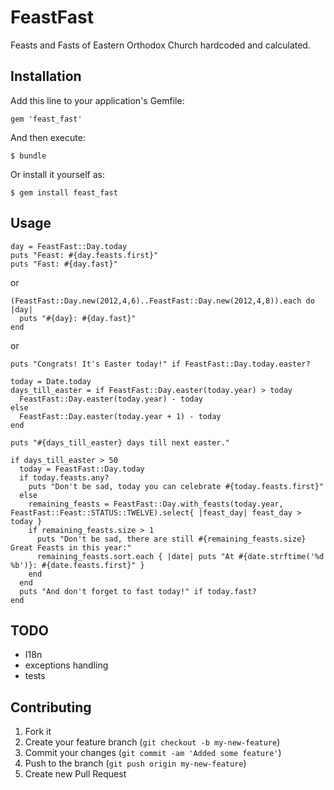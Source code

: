 # FeastFast

Feasts and Fasts of Eastern Orthodox Church hardcoded and calculated.

## Installation

Add this line to your application's Gemfile:

    gem 'feast_fast'

And then execute:

    $ bundle

Or install it yourself as:

    $ gem install feast_fast

## Usage

    day = FeastFast::Day.today
    puts "Feast: #{day.feasts.first}"
    puts "Fast: #{day.fast}"

or 

    (FeastFast::Day.new(2012,4,6)..FeastFast::Day.new(2012,4,8)).each do |day|
      puts "#{day}: #{day.fast}"
    end

or
    
    puts "Congrats! It's Easter today!" if FeastFast::Day.today.easter?

    today = Date.today
    days_till_easter = if FeastFast::Day.easter(today.year) > today
      FeastFast::Day.easter(today.year) - today
    else
      FeastFast::Day.easter(today.year + 1) - today
    end

    puts "#{days_till_easter} days till next easter."
    
    if days_till_easter > 50
      today = FeastFast::Day.today
      if today.feasts.any?
        puts "Don't be sad, today you can celebrate #{today.feasts.first}"
      else
        remaining_feasts = FeastFast::Day.with_feasts(today.year, FeastFast::Feast::STATUS::TWELVE).select{ |feast_day| feast_day > today }
        if remaining_feasts.size > 1
          puts "Don't be sad, there are still #{remaining_feasts.size} Great Feasts in this year:"
          remaining_feasts.sort.each { |date| puts "At #{date.strftime('%d %b')}: #{date.feasts.first}" }
        end
      end
      puts "And don't forget to fast today!" if today.fast?
    end


## TODO

- I18n
- exceptions handling
- tests

## Contributing

1. Fork it
2. Create your feature branch (`git checkout -b my-new-feature`)
3. Commit your changes (`git commit -am 'Added some feature'`)
4. Push to the branch (`git push origin my-new-feature`)
5. Create new Pull Request